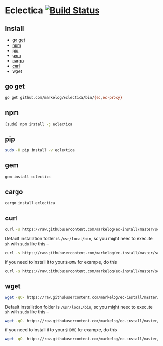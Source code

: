 # Eclectica [![Build Status](https://travis-ci.org/markelog/eclectica.svg?branch=master)](https://travis-ci.org/markelog/eclectica)

## Install

- [go get](#go-get)
- [npm](#npm)
- [pip](#pip)
- [gem](#gem)
- [cargo](#cargo)
- [curl](#curl)
- [wget](#wget)

## go get

```sh
go get github.com/markelog/eclectica/bin/{ec,ec-proxy}
```

## npm

```sh
[sudo] npm install -g eclectica
```

## pip

```sh
sudo -H pip install -v eclectica
```

## gem

```sh
gem install eclectica
```

## cargo

```sh
cargo install eclectica
```

## curl

```sh
curl -s https://raw.githubusercontent.com/markelog/ec-install/master/scripts/install.sh | sh
```

Default installation folder is `/usr/local/bin`, so you might need to execute `sh` with `sudo` like this –

```sh
curl -s https://raw.githubusercontent.com/markelog/ec-install/master/scripts/install.sh | sudo sh
```

if you need to install it to your `$HOME` for example, do this

```sh
curl -s https://raw.githubusercontent.com/markelog/ec-install/master/scripts/install.sh | EC_DEST=~/bin sh
```

## wget

```sh
wget -qO- https://raw.githubusercontent.com/markelog/ec-install/master/scripts/install.sh | sh
```

Default installation folder is `/usr/local/bin`, so you might need to execute `sh` with `sudo` like this –

```sh
wget -qO- https://raw.githubusercontent.com/markelog/ec-install/master/scripts/install.sh | sudo sh
```

if you need to install it to your `$HOME` for example, do this

```sh
wget -qO- https://raw.githubusercontent.com/markelog/ec-install/master/scripts/install.sh | EC_DEST=~/bin sh
```

